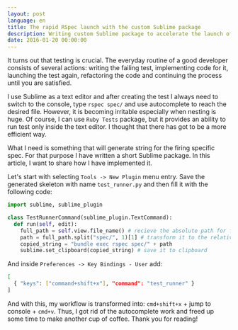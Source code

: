```yaml
---
layout: post
language: en
title: The rapid RSpec launch with the custom Sublime package
description: Writing custom Sublime package to accelerate the launch of the specific spec
date: 2016-01-20 00:00:00
---
```

It turns out that testing is crucial. The everyday routine of a good developer consists of several actions: writing the failing test, implementing code for it, launching the test again, refactoring the code and continuing the process until you are satisfied.

I use Sublime as a text editor and after creating the test I always need to switch to the console, type `rspec spec/` and use autocomplete to reach the desired file. However, it is becoming irritable especially when nesting is huge. Of course, I can use `Ruby Tests` package, but it provides an ability to run test only inside the text editor. I thought that there has got to be a more efficient way.

What I need is something that will generate string for the firing specific spec. For that purpose I have written a short Sublime package. In this article, I want to share how I have implemented it.

Let's start with selecting `Tools -> New Plugin` menu entry. Save the generated skeleton with name `test_runner.py` and then fill it with the following code:

~~~python
import sublime, sublime_plugin

class TestRunnerCommand(sublime_plugin.TextCommand):
  def run(self, edit):
    full_path = self.view.file_name() # recieve the absolute path for file
    path = full_path.split("spec/", 1)[1] # transform it to the relative path for the easy reading
    copied_string = "bundle exec rspec spec/" + path
    sublime.set_clipboard(copied_string) # save it to clipboard
~~~

And inside `Preferences -> Key Bindings - User` add:

~~~bash
[
  { "keys": ["command+shift+x"], "command": "test_runner" }
]
~~~

And with this, my workflow is transformed into: `cmd+shift+x` + jump to console + `cmd+v`. Thus, I got rid of the autocomplete work and freed up some time to make another cup of coffee. Thank you for reading!
